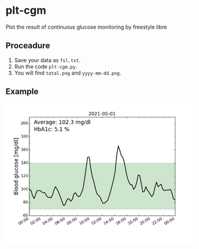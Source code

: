 # plt-cgm
Plot the result of continuous glucose monitoring by freestyle libre

## Proceadure

1. Save your data as `fsl.txt`.
2. Run the code `plt-cgm.py`.
3. You will find `total.png` and `yyyy-mm-dd.png`.

## Example

![Sample](/img/sample.png)

